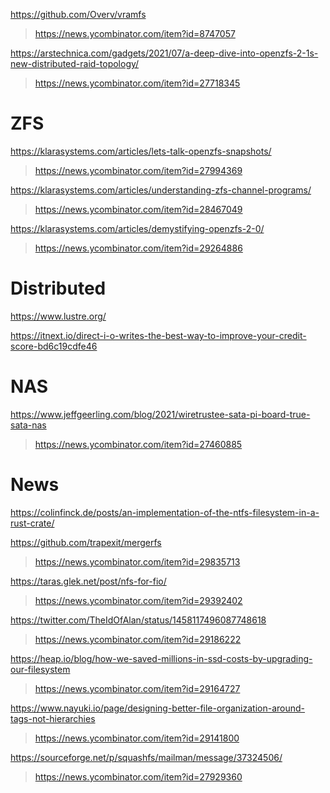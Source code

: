 
https://github.com/Overv/vramfs
> https://news.ycombinator.com/item?id=8747057

https://arstechnica.com/gadgets/2021/07/a-deep-dive-into-openzfs-2-1s-new-distributed-raid-topology/
> https://news.ycombinator.com/item?id=27718345

# ZFS
https://klarasystems.com/articles/lets-talk-openzfs-snapshots/
> https://news.ycombinator.com/item?id=27994369

https://klarasystems.com/articles/understanding-zfs-channel-programs/
> https://news.ycombinator.com/item?id=28467049

https://klarasystems.com/articles/demystifying-openzfs-2-0/
> https://news.ycombinator.com/item?id=29264886

# Distributed
https://www.lustre.org/

https://itnext.io/direct-i-o-writes-the-best-way-to-improve-your-credit-score-bd6c19cdfe46

# NAS
https://www.jeffgeerling.com/blog/2021/wiretrustee-sata-pi-board-true-sata-nas
> https://news.ycombinator.com/item?id=27460885

# News
https://colinfinck.de/posts/an-implementation-of-the-ntfs-filesystem-in-a-rust-crate/

https://github.com/trapexit/mergerfs
> https://news.ycombinator.com/item?id=29835713

https://taras.glek.net/post/nfs-for-fio/
> https://news.ycombinator.com/item?id=29392402

https://twitter.com/TheIdOfAlan/status/1458117496087748618
> https://news.ycombinator.com/item?id=29186222

https://heap.io/blog/how-we-saved-millions-in-ssd-costs-by-upgrading-our-filesystem
> https://news.ycombinator.com/item?id=29164727

https://www.nayuki.io/page/designing-better-file-organization-around-tags-not-hierarchies
> https://news.ycombinator.com/item?id=29141800

https://sourceforge.net/p/squashfs/mailman/message/37324506/
> https://news.ycombinator.com/item?id=27929360
